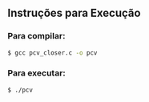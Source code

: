 ## Instruções para Execução

### Para compilar:
```sh
$ gcc pcv_closer.c -o pcv
```

### Para executar:
```sh
$ ./pcv
```